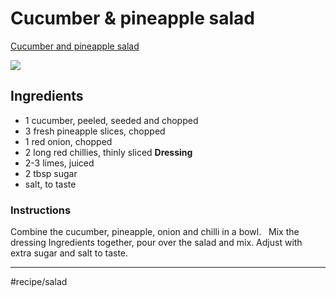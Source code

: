 # Cucumber & pineapple salad

[Cucumber and pineapple salad](https://www.sbs.com.au/food/recipes/cucumber-and-pineapple-salad)

![](assets/cucumber-and-pinepaple-salad.jpg)

## Ingredients

* 1 cucumber, peeled, seeded and chopped
* 3 fresh pineapple slices, chopped
* 1 red onion, chopped
* 2 long red chillies, thinly sliced
**Dressing**
* 2-3 limes, juiced
* 2 tbsp sugar
* salt, to taste

### Instructions
Combine the cucumber, pineapple, onion and chilli in a bowl.  
Mix the dressing Ingredients together, pour over the salad and mix. Adjust with extra sugar and salt to taste.
- - - -
#recipe/salad